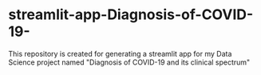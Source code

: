 # streamlit-app-Diagnosis-of-COVID-19-
This repository is created for generating a streamlit app for my Data Science project named "Diagnosis of COVID-19 and its clinical spectrum"
